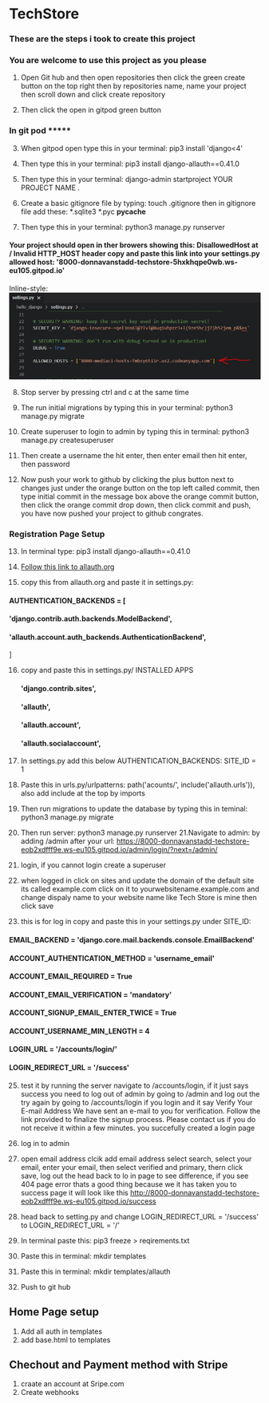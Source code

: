 # TechStore

### These are the steps i took to create this project
### You are welcome to use this project as you please

1. Open Git hub and then open repositories then click the green create button on the top right then by repositories name, name your project then scroll down and click create repository

2. Then click the open in gitpod green button

### In git pod *****

3. When gitpod open type this in your terminal: pip3 install 'django<4'

4. Then type this in your terminal: pip3 install django-allauth==0.41.0

5. Then type this in your terminal: django-admin startproject YOUR PROJECT NAME .

6. Create a basic gitignore file by typing: touch .gitignore then in gitignore file add these: *.sqlite3 *.pyc __pycache__

7. Then type this in your terminal: python3 manage.py runserver

#### Your project should open in ther browers showing this: DisallowedHost at / Invalid HTTP_HOST header copy and paste this link into your settings.py allowed host: '8000-donnavanstadd-techstore-5hxkhqpe0wb.ws-eu105.gitpod.io'
 
Inline-style: 
![alt text](allowed_hosts.jpeg "Logo Title Text 1")

8. Stop server by pressing ctrl and c at the same time

9. The run initial migrations by typing this in your terminal: python3 manage.py migrate

10. Create superuser to login to admin by typing this in terminal: python3 manage.py createsuperuser

11. Then create a username the hit enter, then enter email then hit enter, then password

12. Now push your work to github by clicking the plus button next to changes just under the orange button on the top left called commit, then type initial commit in the message box above the orange commit button, then click the orange commit drop down, then click commit and push, you have now pushed your project to github congrates.

### Registration Page Setup
13. In terminal type: pip3 install django-allauth==0.41.0

14. [Follow this link to allauth.org](https://docs.allauth.org/en/latest/installation/quickstart.html)

15. copy this from allauth.org and paste it in settings.py: 
#### AUTHENTICATION_BACKENDS = [
 ####  'django.contrib.auth.backends.ModelBackend',

  #### 'allauth.account.auth_backends.AuthenticationBackend',
]

16. copy and paste this in settings.py/ INSTALLED APPS

    #### 'django.contrib.sites',
    #### 'allauth',
    #### 'allauth.account',
    #### 'allauth.socialaccount',

17. In settings.py add this below AUTHENTICATION_BACKENDS: SITE_ID = 1

18. Paste this in urls.py/urlpatterns: path('acounts/', include('allauth.urls')), also add include at the top by imports

19. Then run migrations to update the database by typing this in teminal: python3 manage.py migrate 

20. Then run server: python3 manage.py runserver
21.Navigate to admin: by adding /admin after your url: https://8000-donnavanstadd-techstore-eob2xdfff9e.ws-eu105.gitpod.io/admin/login/?next=/admin/
22. login, if you cannot login create a superuser
23. when logged in click on sites and update the domain of the default site its called example.com click on it to yourwebsitename.example.com and change dispaly name to your website name like Tech Store is mine then click save

24. this is for log in copy and paste this in your settings.py under SITE_ID:

#### EMAIL_BACKEND = 'django.core.mail.backends.console.EmailBackend'

#### ACCOUNT_AUTHENTICATION_METHOD = 'username_email'
#### ACCOUNT_EMAIL_REQUIRED = True
#### ACCOUNT_EMAIL_VERIFICATION = 'mandatory'
#### ACCOUNT_SIGNUP_EMAIL_ENTER_TWICE = True
#### ACCOUNT_USERNAME_MIN_LENGTH = 4
#### LOGIN_URL = '/accounts/login/'
#### LOGIN_REDIRECT_URL = '/success'

25. test it by running the server navigate to /accounts/login, if it just says success you need to log out of admin by going to /admin and log out the try again by going to /accounts/login if you login and it say Verify Your E-mail Address
We have sent an e-mail to you for verification. Follow the link provided to finalize the signup process. Please contact us if you do not receive it within a few minutes. you succefully created a login page

26. log in to admin

27. open email address clcik add email address select search, select your email, enter your email, then select verified and primary, thern click save, log out the head back to lo in page to see difference, if you see 404 page error thats a good thing because we it has taken you to success page it will look like this http://8000-donnavanstadd-techstore-eob2xdfff9e.ws-eu105.gitpod.io/success

28. head back to setting.py and change LOGIN_REDIRECT_URL = '/success' to LOGIN_REDIRECT_URL = '/'

29. In terminal paste this: pip3 freeze > reqirements.txt

30. Paste this in terminal: mkdir templates
31. Paste this in terminal: mkdir templates/allauth

31. Push to git hub

## Home Page setup
1. Add all auth in templates
2. add base.html to templates

## Chechout and Payment method with Stripe
1. craate an account at Sripe.com
2. Create webhooks

